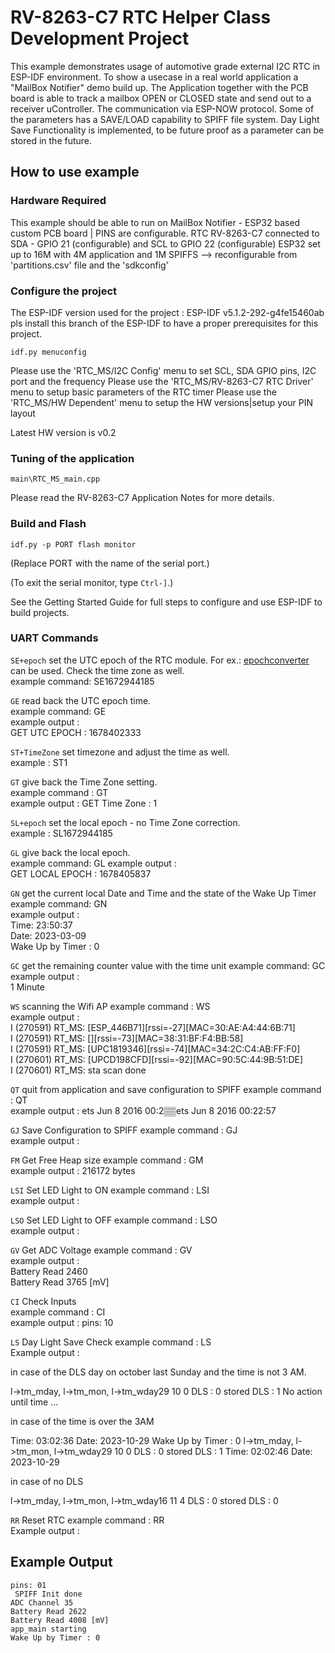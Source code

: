 # RV-8263-C7 RTC Helper Class Development Project

This example demonstrates usage of automotive grade external I2C RTC in ESP-IDF environment.
To show a usecase in a real world application a "MailBox Notifier" demo build up. The Application together with the PCB board is able to track a mailbox OPEN or CLOSED state and send out to a receiver uController. The communication via ESP-NOW protocol.
Some of the parameters has a SAVE/LOAD capability to SPIFF file system.
Day Light Save Functionality is implemented, to be future proof as a parameter can be stored in the future.

## How to use example

### Hardware Required

This example should be able to run on MailBox Notifier - ESP32 based custom PCB board | PINS are configurable.
RTC RV-8263-C7 connected to SDA - GPIO 21 (configurable) and SCL to GPIO 22 (configurable)
ESP32 set up to 16M with 4M application and 1M SPIFFS --> reconfigurable from 'partitions.csv' file and the 'sdkconfig'

### Configure the project

The ESP-IDF version used for the project : ESP-IDF v5.1.2-292-g4fe15460ab
pls install this branch of the ESP-IDF to have a proper prerequisites for this project. 

```
idf.py menuconfig
```
Please use the 'RTC_MS/I2C Config' menu to set SCL, SDA GPIO pins, I2C port and the frequency
Please use the 'RTC_MS/RV-8263-C7 RTC Driver' menu to setup basic parameters of the RTC timer
Please use the 'RTC_MS/HW Dependent' menu to setup the HW versions|setup your PIN layout

Latest HW version is v0.2
 

### Tuning of the application

```
main\RTC_MS_main.cpp 
```

Please read the RV-8263-C7 Application Notes for more details.

### Build and Flash

```
idf.py -p PORT flash monitor
```

(Replace PORT with the name of the serial port.)

(To exit the serial monitor, type ``Ctrl-]``.)

See the Getting Started Guide for full steps to configure and use ESP-IDF to build projects.

### UART Commands

`SE+epoch` set the UTC epoch of the RTC module. For ex.: [epochconverter](https://www.epochconverter.com/) can be used. Check the time zone as well.  
example command: SE1672944185  

`GE` read back the UTC epoch time.  
example command: GE  
example output :  
GET UTC EPOCH : 1678402333
 
`ST+TimeZone` set timezone and adjust the time as well.   
example : ST1  

`GT` give back the Time Zone setting.  
example command : GT  
example output : 
GET Time Zone : 1

`SL+epoch` set the local epoch - no Time Zone correction.  
example : SL1672944185  

`GL` give back the local epoch.  
example command: GL
example output :  
GET LOCAL EPOCH : 1678405837  

`GN` get the current local Date and Time and the state of the Wake Up Timer  
example command: GN  
example output :   
Time: 23:50:37  
Date: 2023-03-09  
Wake Up by Timer : 0  

`GC` get the remaining counter value with the time unit
example command: GC  
example output :   
1 Minute

`WS` scanning the Wifi AP
example command : WS  
example output :  
I (270591) RT_MS: [ESP_446B71][rssi=-27][MAC=30:AE:A4:44:6B:71]  
I (270591) RT_MS: [][rssi=-73][MAC=38:31:BF:F4:BB:58]  
I (270591) RT_MS: [UPC1819346][rssi=-74][MAC=34:2C:C4:AB:FF:F0]  
I (270601) RT_MS: [UPCD198CFD][rssi=-92][MAC=90:5C:44:9B:51:DE]  
I (270601) RT_MS: sta scan done

`QT` quit from application and save configuration to SPIFF
example command : QT  
example output : ets Jun  8 2016 00:2▒▒ets Jun  8 2016 00:22:57

`GJ` Save Configuration to SPIFF
example command : GJ  
example output :

`FM` Get Free Heap size
example command : GM  
example output : 216172 bytes

`LSI` Set LED Light to ON
example command : LSI  
example output :

`LSO` Set LED Light to OFF
example command : LSO  
example output :

`GV` Get ADC Voltage
example command : GV  
example output :   
Battery Read 2460  
Battery Read 3765 [mV]


`CI` Check Inputs   
example command : CI  
example output : pins: 10  

`LS` Day Light Save Check
example command : LS  
Example output : 

in case of the DLS day on october last Sunday and the time is not 3 AM.

l->tm_mday, l->tm_mon, l->tm_wday29 10 0
DLS : 0 stored DLS : 1
No action until time ...

in case of the time is over the 3AM

Time: 03:02:36
Date: 2023-10-29
Wake Up by Timer : 0
l->tm_mday, l->tm_mon, l->tm_wday29 10 0
DLS : 0 stored DLS : 1
Time: 02:02:46
Date: 2023-10-29

in case of no DLS

l->tm_mday, l->tm_mon, l->tm_wday16 11 4
DLS : 0 stored DLS : 0

`RR` Reset RTC
example command : RR  
Example output : 



## Example Output  

```
pins: 01
 SPIFF Init done
ADC Channel 35
Battery Read 2622
Battery Read 4008 [mV]
app_main starting
Wake Up by Timer : 0


